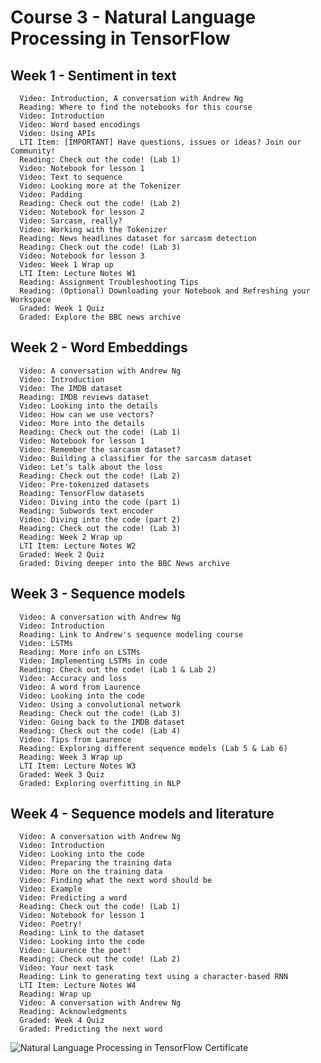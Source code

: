 # Course 3 - Natural Language Processing in TensorFlow

## Week 1 - Sentiment in text
      Video: Introduction, A conversation with Andrew Ng
      Reading: Where to find the notebooks for this course
      Video: Introduction
      Video: Word based encodings
      Video: Using APIs
      LTI Item: [IMPORTANT] Have questions, issues or ideas? Join our Community!
      Reading: Check out the code! (Lab 1)
      Video: Notebook for lesson 1
      Video: Text to sequence
      Video: Looking more at the Tokenizer
      Video: Padding
      Reading: Check out the code! (Lab 2)
      Video: Notebook for lesson 2
      Video: Sarcasm, really?
      Video: Working with the Tokenizer
      Reading: News headlines dataset for sarcasm detection
      Reading: Check out the code! (Lab 3)
      Video: Notebook for lesson 3
      Video: Week 1 Wrap up
      LTI Item: Lecture Notes W1
      Reading: Assignment Troubleshooting Tips
      Reading: (Optional) Downloading your Notebook and Refreshing your Workspace
      Graded: Week 1 Quiz
      Graded: Explore the BBC news archive

## Week 2 - Word Embeddings
      Video: A conversation with Andrew Ng
      Video: Introduction
      Video: The IMDB dataset
      Reading: IMDB reviews dataset
      Video: Looking into the details
      Video: How can we use vectors?
      Video: More into the details
      Reading: Check out the code! (Lab 1)
      Video: Notebook for lesson 1
      Video: Remember the sarcasm dataset?
      Video: Building a classifier for the sarcasm dataset
      Video: Let’s talk about the loss
      Reading: Check out the code! (Lab 2)
      Video: Pre-tokenized datasets
      Reading: TensorFlow datasets
      Video: Diving into the code (part 1)
      Reading: Subwords text encoder
      Video: Diving into the code (part 2)
      Reading: Check out the code! (Lab 3)
      Reading: Week 2 Wrap up
      LTI Item: Lecture Notes W2
      Graded: Week 2 Quiz
      Graded: Diving deeper into the BBC News archive

## Week 3 - Sequence models
      Video: A conversation with Andrew Ng
      Video: Introduction
      Reading: Link to Andrew's sequence modeling course
      Video: LSTMs
      Reading: More info on LSTMs
      Video: Implementing LSTMs in code
      Reading: Check out the code! (Lab 1 & Lab 2)
      Video: Accuracy and loss
      Video: A word from Laurence
      Video: Looking into the code
      Video: Using a convolutional network
      Reading: Check out the code! (Lab 3)
      Video: Going back to the IMDB dataset
      Reading: Check out the code! (Lab 4)
      Video: Tips from Laurence
      Reading: Exploring different sequence models (Lab 5 & Lab 6)
      Reading: Week 3 Wrap up
      LTI Item: Lecture Notes W3
      Graded: Week 3 Quiz
      Graded: Exploring overfitting in NLP

## Week 4 - Sequence models and literature
      Video: A conversation with Andrew Ng
      Video: Introduction
      Video: Looking into the code
      Video: Preparing the training data
      Video: More on the training data
      Video: Finding what the next word should be
      Video: Example
      Video: Predicting a word
      Reading: Check out the code! (Lab 1)
      Video: Notebook for lesson 1
      Video: Poetry!
      Reading: Link to the dataset
      Video: Looking into the code
      Video: Laurence the poet!
      Reading: Check out the code! (Lab 2)
      Video: Your next task
      Reading: Link to generating text using a character-based RNN
      LTI Item: Lecture Notes W4
      Reading: Wrap up
      Video: A conversation with Andrew Ng
      Reading: Acknowledgments
      Graded: Week 4 Quiz
      Graded: Predicting the next word

![Natural Language Processing in TensorFlow Certificate](https://user-images.githubusercontent.com/106895471/211171175-c07a11a2-d46f-44ad-a3a5-7e03c6ddff25.png)
